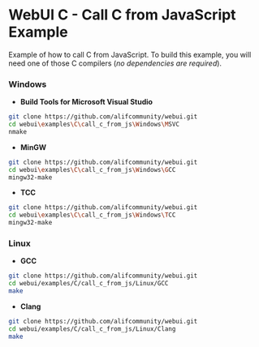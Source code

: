 
# WebUI C - Call C from JavaScript Example

Example of how to call C from JavaScript. To build this example, you will need one of those C compilers (*no dependencies are required*).

### Windows

- **Build Tools for Microsoft Visual Studio**
```sh
git clone https://github.com/alifcommunity/webui.git
cd webui\examples\C\call_c_from_js\Windows\MSVC
nmake
```

- **MinGW**
```sh
git clone https://github.com/alifcommunity/webui.git
cd webui\examples\C\call_c_from_js\Windows\GCC
mingw32-make
```

- **TCC**
```sh
git clone https://github.com/alifcommunity/webui.git
cd webui\examples\C\call_c_from_js\Windows\TCC
mingw32-make
```

### Linux

- **GCC**
```sh
git clone https://github.com/alifcommunity/webui.git
cd webui/examples/C/call_c_from_js/Linux/GCC
make
```

- **Clang**
```sh
git clone https://github.com/alifcommunity/webui.git
cd webui/examples/C/call_c_from_js/Linux/Clang
make
```
